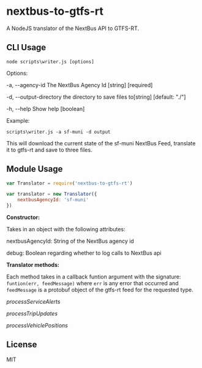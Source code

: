 # nextbus-to-gtfs-rt

A NodeJS translator of the NextBus API to GTFS-RT.

## CLI Usage

`node scripts\writer.js [options]`

Options:

-a, --agency-id         The NextBus Agency Id              [string] [required]

-d, --output-directory  the directory to save files to[string] [default: "./"]

-h, --help              Show help                                    [boolean]

Example:

`scripts\writer.js -a sf-muni -d output`

This will download the current state of the sf-muni NextBus Feed, translate it to gtfs-rt and save to three files.

## Module Usage

```javascript
var Translator = require('nextbus-to-gtfs-rt')

var translator = new Translator({ 
    nextbusAgencyId: 'sf-muni'
})
```

**Constructor:**

Takes in an object with the following attributes:

nextbusAgencyId: String of the NextBus agency id

debug:  Boolean regarding whether to log calls to NextBus api

**Translator methods:**

Each method takes in a callback funtion argument with the signature: `funtion(err, feedMessage)` where `err` is any error that occurred and `feedMessage` is a protobuf object of the gtfs-rt feed for the requested type.

*processServiceAlerts*

*processTripUpdates*

*processVehiclePositions*

## License

MIT
